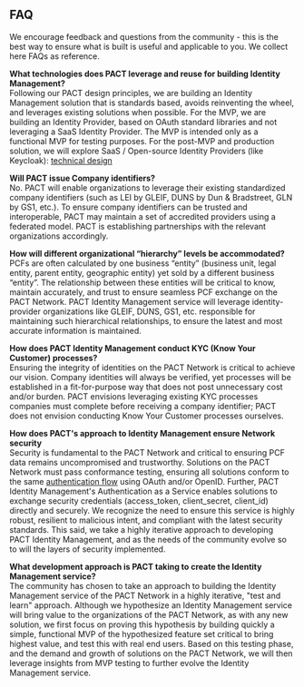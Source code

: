 
## FAQ
We encourage feedback and questions from the community - this is the best way to ensure what is built is useful and applicable to you. We collect here FAQs as reference.

**What technologies does PACT leverage and reuse for building Identity Management?**  
Following our PACT design principles, we are building an Identity Management solution that is standards based, avoids reinventing the wheel, and leverages existing solutions when possible. For the MVP, we are building an Identity Provider, based on OAuth standard libraries and not leveraging a SaaS Identity Provider. The MVP is intended only as a functional MVP for testing purposes. For the post-MVP and production solution, we will explore SaaS / Open-source Identity Providers (like Keycloak): [technical design](https://github.com/orgs/wbcsd/projects/3/views/1?pane=issue&itemId=90816775)

**Will PACT issue Company identifiers?**  
No. PACT will enable organizations to leverage their existing standardized company identifiers (such as LEI by GLEIF, DUNS by Dun & Bradstreet, GLN by GS1, etc.). To ensure company identifiers can be trusted and interoperable, PACT may maintain a set of accredited providers using a federated model. PACT is establishing partnerships with the relevant organizations accordingly.

**How will different organizational “hierarchy” levels be accommodated?**  
PCFs are often calculated by one business “entity” (business unit, legal entity, parent entity, geographic entity) yet sold by a different business “entity”. The relationship between these entities will be critical to know, maintain accurately, and trust to ensure seamless PCF exchange on the PACT Network. PACT Identity Management service will leverage identity-provider organizations like GLEIF, DUNS, GS1, etc. responsible for maintaining such hierarchical relationships, to ensure the latest and most accurate information is maintained. 

**How does PACT Identity Management conduct KYC (Know Your Customer) processes?**  
Ensuring the integrity of identities on the PACT Network is critical to achieve our vision. Company identities will always be verified, yet processes will be established in a fit-for-purpose way that does not post unnecessary cost and/or burden. PACT envisions leveraging existing KYC processes companies must complete before receiving a company identifier; PACT does not envision conducting Know Your Customer processes ourselves.

**How does PACT's approach to Identity Management ensure Network security**  
Security is fundamental to the PACT Network and critical to ensuring PCF data remains uncompromised and trustworthy. Solutions on the PACT Network must pass conformance testing, ensuring all solutions conform to the same [authentication flow](https://wbcsd.github.io/data-exchange-protocol/v2/#api-auth) using OAuth and/or OpenID. Further, PACT Identity Management's Authentication as a Service enables solutions to exchange security credentials (access_token, client_secret, client_id) directly and securely. We recognize the need to ensure this service is highly robust, resilient to malicious intent, and compliant with the latest security standards. This said, we take a highly iterative approach to developing PACT Identity Management, and as the needs of the community evolve so to will the layers of security implemented.

**What development approach is PACT taking to create the Identity Management service?**  
The community has chosen to take an approach to building the Identity Management service of the PACT Network in a highly iterative, "test and learn" approach. Although we hypothesize an Identity Management service will bring value to the organizations of the PACT Network, as with any new solution, we first focus on proving this hypothesis by building quickly a simple, functional MVP of the hypothesized feature set critical to bring highest value, and test this with real end users. Based on this testing phase, and the demand and growth of solutions on the PACT Network, we will then leverage insights from MVP testing to further evolve the Identity Management service.

